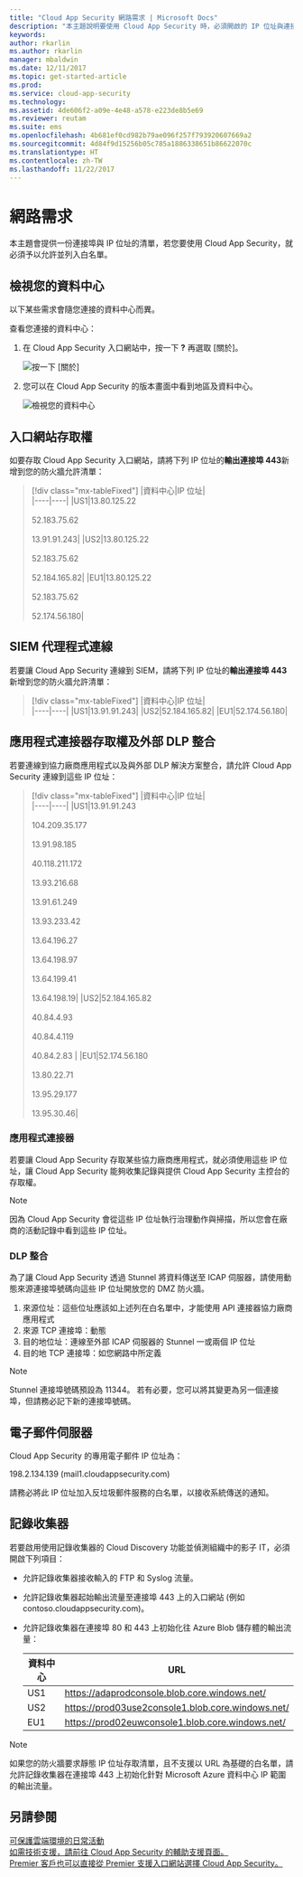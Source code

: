 ```yaml
---
title: "Cloud App Security 網路需求 | Microsoft Docs"
description: "本主題說明要使用 Cloud App Security 時，必須開啟的 IP 位址與連接埠。"
keywords: 
author: rkarlin
ms.author: rkarlin
manager: mbaldwin
ms.date: 12/11/2017
ms.topic: get-started-article
ms.prod: 
ms.service: cloud-app-security
ms.technology: 
ms.assetid: 4de606f2-a09e-4e48-a578-e223de8b5e69
ms.reviewer: reutam
ms.suite: ems
ms.openlocfilehash: 4b681ef0cd982b79ae096f257f793920607669a2
ms.sourcegitcommit: 4d84f9d15256b05c785a1886338651b86622070c
ms.translationtype: HT
ms.contentlocale: zh-TW
ms.lasthandoff: 11/22/2017
---
```

# <a name="network-requirements"></a>網路需求

本主題會提供一份連接埠與 IP 位址的清單，若您要使用 Cloud App Security，就必須予以允許並列入白名單。 


## <a name="view-your-data-center"></a>檢視您的資料中心

以下某些需求會隨您連接的資料中心而異。 

查看您連接的資料中心：

1. 在 Cloud App Security 入口網站中，按一下 **?** 再選取 [關於]。 

    ![按一下 [關於]](./media/about-menu.png)

2. 您可以在 Cloud App Security 的版本畫面中看到地區及資料中心。

    ![檢視您的資料中心](./media/data-center.png)

## <a name="portal-access"></a>入口網站存取權

如要存取 Cloud App Security 入口網站，請將下列 IP 位址的**輸出連接埠 443**新增到您的防火牆允許清單：  


> [!div class="mx-tableFixed"]
|資料中心|IP 位址|  
|----|----|
|US1|13.80.125.22<br></br>52.183.75.62<br></br>13.91.91.243|
|US2|13.80.125.22<br></br>52.183.75.62<br></br>52.184.165.82|
|EU1|13.80.125.22<br></br>52.183.75.62<br></br>52.174.56.180|

## <a name="siem-agent-connection"></a>SIEM 代理程式連線

若要讓 Cloud App Security 連線到 SIEM，請將下列 IP 位址的**輸出連接埠 443**新增到您的防火牆允許清單：  


> [!div class="mx-tableFixed"]
|資料中心|IP 位址|  
|----|----|
|US1|13.91.91.243|
|US2|52.184.165.82|
|EU1|52.174.56.180|

## <a name="app-connector-access-and-external-dlp-integration"></a>應用程式連接器存取權及外部 DLP 整合

若要連線到協力廠商應用程式以及與外部 DLP 解決方案整合，請允許 Cloud App Security 連線到這些 IP 位址：


> [!div class="mx-tableFixed"]
|資料中心|IP 位址|  
|----|----|
|US1|13.91.91.243 <br></br> 104.209.35.177 <br></br> 13.91.98.185 <br></br> 40.118.211.172 <br></br> 13.93.216.68 <br></br> 13.91.61.249 <br></br> 13.93.233.42 <br></br> 13.64.196.27 <br></br> 13.64.198.97 <br></br> 13.64.199.41 <br></br> 13.64.198.19|
|US2|52.184.165.82<br></br> 40.84.4.93 <br></br> 40.84.4.119 <br></br> 40.84.2.83 |
|EU1|52.174.56.180<br></br>13.80.22.71<br></br>13.95.29.177<br></br>13.95.30.46|


### <a name="app-connector"></a>應用程式連接器
若要讓 Cloud App Security 存取某些協力廠商應用程式，就必須使用這些 IP 位址，讓 Cloud App Security 能夠收集記錄與提供 Cloud App Security 主控台的存取權。 

> [!NOTE]
>因為 Cloud App Security 會從這些 IP 位址執行治理動作與掃描，所以您會在廠商的活動記錄中看到這些 IP 位址。 
  

### <a name="dlp-integration"></a>DLP 整合

為了讓 Cloud App Security 透過 Stunnel 將資料傳送至 ICAP 伺服器，請使用動態來源連接埠號碼向這些 IP 位址開放您的 DMZ 防火牆。 

1.  來源位址：這些位址應該如上述列在白名單中，才能使用 API 連接器協力廠商應用程式
2.  來源 TCP 連接埠：動態
3.  目的地位址：連線至外部 ICAP 伺服器的 Stunnel 一或兩個 IP 位址
4.  目的地 TCP 連接埠：如您網路中所定義

> [!NOTE] 
> Stunnel 連接埠號碼預設為 11344。 若有必要，您可以將其變更為另一個連接埠，但請務必記下新的連接埠號碼。

## <a name="email-server"></a>電子郵件伺服器

Cloud App Security 的專用電子郵件 IP 位址為： 

198.2.134.139 (mail1.cloudappsecurity.com)

請務必將此 IP 位址加入反垃圾郵件服務的白名單，以接收系統傳送的通知。
    
## <a name="log-collector"></a>記錄收集器 

若要啟用使用記錄收集器的 Cloud Discovery 功能並偵測組織中的影子 IT，必須開啟下列項目：

- 允許記錄收集器接收輸入的 FTP 和 Syslog 流量。
- 允許記錄收集器起始輸出流量至連接埠 443 上的入口網站 (例如 contoso.cloudappsecurity.com)。
- 允許記錄收集器在連接埠 80 和 443 上初始化往 Azure Blob 儲存體的輸出流量：
   
    |資料中心|URL|
    |----|----|
    |US1|https://adaprodconsole.blob.core.windows.net/|
    |US2|https://prod03use2console1.blob.core.windows.net/|
    |EU1|https://prod02euwconsole1.blob.core.windows.net/|

> [!NOTE]
> 如果您的防火牆要求靜態 IP 位址存取清單，且不支援以 URL 為基礎的白名單，請允許記錄收集器在連接埠 443 上初始化針對 Microsoft Azure 資料中心 IP 範圍的輸出流量。




## <a name="see-also"></a>另請參閱  
[可保護雲端環境的日常活動](daily-activities-to-protect-your-cloud-environment.md)   
[如需技術支援，請前往 Cloud App Security 的輔助支援頁面。](http://support.microsoft.com/oas/default.aspx?prid=16031)   
[Premier 客戶也可以直接從 Premier 支援入口網站選擇 Cloud App Security。](https://premier.microsoft.com/)  
  

   